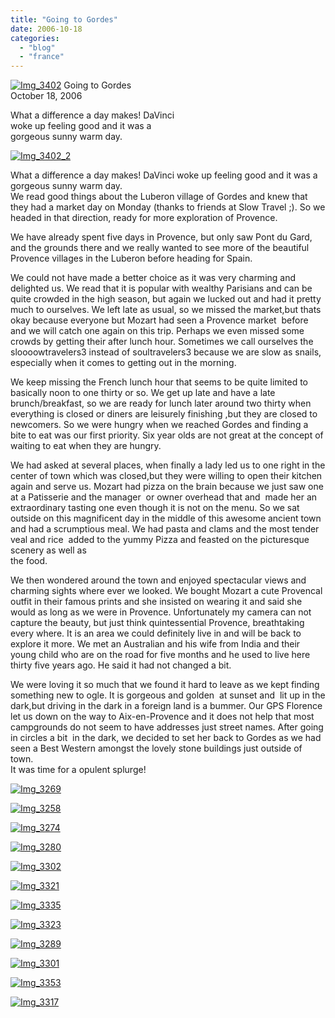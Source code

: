 ```yaml
---
title: "Going to Gordes"
date: 2006-10-18
categories: 
  - "blog"
  - "france"
---
```


 [![Img_3402](http://soultravelers3new.local/images/2008/04/26/img_3402.png "Img_3402")](https://pub-ac94b3f306b24c0dba4238943c97f2e1.r2.dev/photos/uncategorized/2008/04/26/img_3402.png) Going to Gordes  
October 18, 2006

What a difference a day makes! DaVinci  
woke up feeling good and it was a  
gorgeous sunny warm day.

<!--more-->

[![Img_3402_2](http://soultravelers3new.local/images/2008/04/26/img_3402_2.png "Img_3402_2")](https://pub-ac94b3f306b24c0dba4238943c97f2e1.r2.dev/photos/uncategorized/2008/04/26/img_3402_2.png)

What a difference a day makes! DaVinci woke up feeling good and it was a gorgeous sunny warm day.  
We read good things about the Luberon village of Gordes and knew that they had a market day on Monday (thanks to friends at Slow Travel ;). So we headed in that direction, ready for more exploration of Provence.

We have already spent five days in Provence, but only saw Pont du Gard, and the grounds there and we really wanted to see more of the beautiful Provence villages in the Luberon before heading for Spain.

We could not have made a better choice as it was very charming and delighted us. We read that it is popular with wealthy Parisians and can be quite crowded in the high season, but again we lucked out and had it pretty much to ourselves. We left late as usual, so we missed the market,but thats okay because everyone but Mozart had seen a Provence market  before and we will catch one again on this trip. Perhaps we even missed some crowds by getting their after lunch hour. Sometimes we call ourselves the sloooowtravelers3 instead of soultravelers3 because we are slow as snails, especially when it comes to getting out in the morning.

We keep missing the French lunch hour that seems to be quite limited to basically noon to one thirty or so. We get up late and have a late brunch/breakfast, so we are ready for lunch later around two thirty when everything is closed or diners are leisurely finishing ,but they are closed to newcomers. So we were hungry when we reached Gordes and finding a bite to eat was our first priority. Six year olds are not great at the concept of waiting to eat when they are hungry.

We had asked at several places, when finally a lady led us to one right in the center of town which was closed,but they were willing to open their kitchen again and serve us. Mozart had pizza on the brain because we just saw one at a Patisserie and the manager  or owner overhead that and  made her an extraordinary tasting one even though it is not on the menu. So we sat outside on this magnificent day in the middle of this awesome ancient town and had a scrumptious meal. We had pasta and clams and the most tender veal and rice  added to the yummy Pizza and feasted on the picturesque scenery as well as  
the food.

We then wondered around the town and enjoyed spectacular views and charming sights where ever we looked. We bought Mozart a cute Provencal outfit in their famous prints and she insisted on wearing it and said she would as long as we were in Provence. Unfortunately my camera can not capture the beauty, but just think quintessential Provence, breathtaking  every where. It is an area we could definitely live in and will be back to explore it more. We met an Australian and his wife from India and their young child who are on the road for five months and he used to live here thirty five years ago. He said it had not changed a bit.

We were loving it so much that we found it hard to leave as we kept finding something new to ogle. It is gorgeous and golden  at sunset and  lit up in the dark,but driving in the dark in a foreign land is a bummer. Our GPS Florence let us down on the way to Aix-en-Provence and it does not help that most campgrounds do not seem to have addresses just street names. After going in circles a bit  in the dark, we decided to set her back to Gordes as we had seen a Best Western amongst the lovely stone buildings just outside of town.  
It was time for a opulent splurge!

[![Img_3269](http://soultravelers3new.local/images/2008/04/26/img_3269.png "Img_3269")](https://pub-ac94b3f306b24c0dba4238943c97f2e1.r2.dev/photos/uncategorized/2008/04/26/img_3269.png)

[![Img_3258](http://soultravelers3new.local/images/2008/04/26/img_3258.png "Img_3258")](https://pub-ac94b3f306b24c0dba4238943c97f2e1.r2.dev/photos/uncategorized/2008/04/26/img_3258.png)

[![Img_3274](http://soultravelers3new.local/images/2008/04/26/img_3274.png "Img_3274")](https://pub-ac94b3f306b24c0dba4238943c97f2e1.r2.dev/photos/uncategorized/2008/04/26/img_3274.png)

[![Img_3280](http://soultravelers3new.local/images/2008/04/26/img_3280.png "Img_3280")](https://pub-ac94b3f306b24c0dba4238943c97f2e1.r2.dev/photos/uncategorized/2008/04/26/img_3280.png)

[![Img_3302](http://soultravelers3new.local/images/2008/04/26/img_3302.png "Img_3302")](https://pub-ac94b3f306b24c0dba4238943c97f2e1.r2.dev/photos/uncategorized/2008/04/26/img_3302.png)

[![Img_3321](http://soultravelers3new.local/images/2008/04/26/img_3321.png "Img_3321")](https://pub-ac94b3f306b24c0dba4238943c97f2e1.r2.dev/photos/uncategorized/2008/04/26/img_3321.png)

[![Img_3335](http://soultravelers3new.local/images/2008/04/26/img_3335.png "Img_3335")](https://pub-ac94b3f306b24c0dba4238943c97f2e1.r2.dev/photos/uncategorized/2008/04/26/img_3335.png)

[![Img_3323](http://soultravelers3new.local/images/2008/04/26/img_3323.png "Img_3323")](https://pub-ac94b3f306b24c0dba4238943c97f2e1.r2.dev/photos/uncategorized/2008/04/26/img_3323.png)

[![Img_3289](http://soultravelers3new.local/images/2008/04/26/img_3289.png "Img_3289")](https://pub-ac94b3f306b24c0dba4238943c97f2e1.r2.dev/photos/uncategorized/2008/04/26/img_3289.png)

[![Img_3301](http://soultravelers3new.local/images/2008/04/26/img_3301.png "Img_3301")](https://pub-ac94b3f306b24c0dba4238943c97f2e1.r2.dev/photos/uncategorized/2008/04/26/img_3301.png)

[![Img_3353](http://soultravelers3new.local/images/2008/04/26/img_3353.png "Img_3353")](https://pub-ac94b3f306b24c0dba4238943c97f2e1.r2.dev/photos/uncategorized/2008/04/26/img_3353.png)

[![Img_3317](http://soultravelers3new.local/images/2008/04/26/img_3317.png "Img_3317")](https://pub-ac94b3f306b24c0dba4238943c97f2e1.r2.dev/photos/uncategorized/2008/04/26/img_3317.png)
